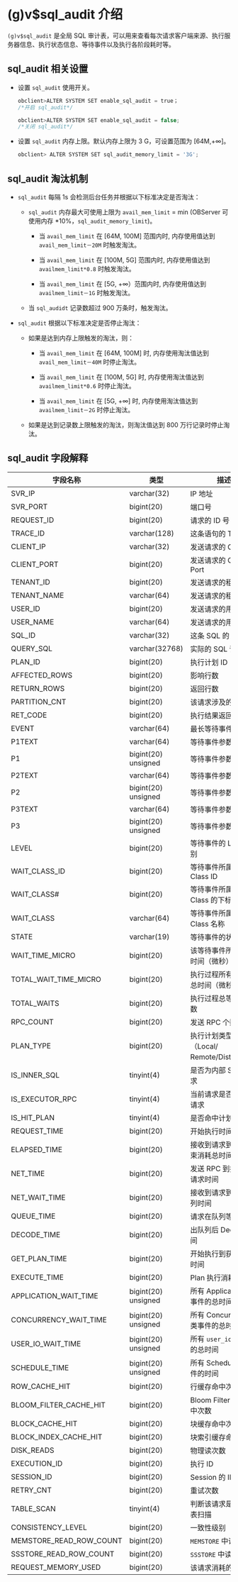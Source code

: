 # (g)v$sql_audit 介绍 


`(g)v$sql_audit` 是全局 SQL 审计表，可以用来查看每次请求客户端来源、执行服务器信息、执行状态信息、等待事件以及执行各阶段耗时等。

sql_audit 相关设置 
-----------------------

* 设置 `sql_audit` 使用开关。

  ```javascript
  obclient>ALTER SYSTEM SET enable_sql_audit = true；
  /*开启 sql_audit*/
  
  obclient>ALTER SYSTEM SET enable_sql_audit = false;
  /*关闭 sql_audit*/
  ```

  




<!-- -->

* 设置 `sql_audit` 内存上限。默认内存上限为 3 G，可设置范围为 \[64M,+∞\]。

  ```javascript
  obclient> ALTER SYSTEM SET sql_audit_memory_limit = '3G';
  ```

  




## sql_audit 淘汰机制 


* `sql_audit` 每隔 1s 会检测后台任务并根据以下标准决定是否淘汰：

  * `sql_audit` 内存最大可使用上限为 `avail_mem_limit` = min (OBServer 可使用内存 \*10%，`sql_audit_memory_limit`)。

       * 当 `avail_mem_limit` 在 [64M, 100M] 范围内时, 内存使用值达到 `avail_mem_limit－20M` 时触发淘汰。

       * 当 `avail_mem_limit` 在 [100M, 5G] 范围内时, 内存使用值达到 `availmem_limit*0.8` 时触发淘汰。

      * 当 `avail_mem_limit` 在 [5G, +∞）范围内时, 内存使用值达到 `availmem_limit－1G` 时触发淘汰。
  
  
  <!-- -->

  * 当 `sql_audidt` 记录数超过 900 万条时，触发淘汰。

    


<!-- -->

* `sql_audit` 根据以下标准决定是否停止淘汰：

  * 如果是达到内存上限触发的淘汰，则：

    * 当 `avail_mem_limit` 在 [64M, 100M] 时, 内存使用淘汰值达到 `avail_mem_limit－40M` 时停止淘汰。

    * 当 `avail_mem_limit` 在 [100M, 5G] 时, 内存使用淘汰值达到 `availmem_limit*0.6` 时停止淘汰。

    * 当 `avail_mem_limit` 在 [5G, +∞] 时, 内存使用淘汰值达到 `availmem_limit－2G` 时停止淘汰。
  

  <!-- -->

  * 如果是达到记录数上限触发的淘汰，则淘汰值达到 800 万行记录时停止淘汰。

    


## sql_audit 字段解释 




|        **字段名称**         |       **类型**        |              **描述**              |
|-------------------------|---------------------|----------------------------------|
| SVR_IP                  | varchar(32)         | IP 地址                            |
| SVR_PORT                | bigint(20)          | 端口号                              |
| REQUEST_ID              | bigint(20)          | 请求的 ID 号                         |
| TRACE_ID                | varchar(128)        | 这条语句的 Trace ID                   |
| CLIENT_IP               | varchar(32)         | 发送请求的 Client IP                  |
| CLIENT_PORT             | bigint(20)          | 发送请求的 Client Port                |
| TENANT_ID               | bigint(20)          | 发送请求的租户 ID                       |
| TENANT_NAME             | varchar(64)         | 发送请求的租户名称                        |
| USER_ID                 | bigint(20)          | 发送请求的用户 ID                       |
| USER_NAME               | varchar(64)         | 发送请求的用户名称                        |
| SQL_ID                  | varchar(32)         | 这条 SQL 的 ID                      |
| QUERY_SQL               | varchar(32768)      | 实际的 SQL 语句                       |
| PLAN_ID                 | bigint(20)          | 执行计划 ID                          |
| AFFECTED_ROWS           | bigint(20)          | 影响行数                             |
| RETURN_ROWS             | bigint(20)          | 返回行数                             |
| PARTITION_CNT           | bigint(20)          | 该请求涉及的分区数                        |
| RET_CODE                | bigint(20)          | 执行结果返回码                          |
| EVENT                   | varchar(64)         | 最长等待事件名称                         |
| P1TEXT                  | varchar(64)         | 等待事件参数 1                         |
| P1                      | bigint(20) unsigned | 等待事件参数 1 的值                      |
| P2TEXT                  | varchar(64)         | 等待事件参数 2                         |
| P2                      | bigint(20) unsigned | 等待事件参数 2 的值                      |
| P3TEXT                  | varchar(64)         | 等待事件参数 3                         |
| P3                      | bigint(20) unsigned | 等待事件参数 3 的值                      |
| LEVEL                   | bigint(20)          | 等待事件的 Level 级别                   |
| WAIT_CLASS_ID           | bigint(20)          | 等待事件所属的 Class ID                 |
| WAIT_CLASS#             | bigint(20)          | 等待事件所属的 Class 的下标                |
| WAIT_CLASS              | varchar(64)         | 等待事件所属的 Class 名称                 |
| STATE                   | varchar(19)         | 等待事件的状态                          |
| WAIT_TIME_MICRO         | bigint(20)          | 该等待事件所等待的时间（微秒）                  |
| TOTAL_WAIT_TIME_MICRO   | bigint(20)          | 执行过程所有等待的总时间（微秒）                 |
| TOTAL_WAITS             | bigint(20)          | 执行过程总等待的次数                       |
| RPC_COUNT               | bigint(20)          | 发送 RPC 个数                        |
| PLAN_TYPE               | bigint(20)          | 执行计划类型（Local/ Remote/Distribute） |
| IS_INNER_SQL            | tinyint(4)          | 是否为内部 SQL 请求                     |
| IS_EXECUTOR_RPC         | tinyint(4)          | 当前请求是否为 RPC 请求                   |
| IS_HIT_PLAN             | tinyint(4)          | 是否命中计划缓存                         |
| REQUEST_TIME            | bigint(20)          | 开始执行时间点                          |
| ELAPSED_TIME            | bigint(20)          | 接收到请求到执行结束消耗总时间                  |
| NET_TIME                | bigint(20)          | 发送 RPC 到接收到请求时间                  |
| NET_WAIT_TIME           | bigint(20)          | 接收到请求到进入队列时间                     |
| QUEUE_TIME              | bigint(20)          | 请求在队列等待事件                        |
| DECODE_TIME             | bigint(20)          | 出队列后 Decode 时间                   |
| GET_PLAN_TIME           | bigint(20)          | 开始执行到获得计划时间                      |
| EXECUTE_TIME            | bigint(20)          | Plan 执行消耗时间                      |
| APPLICATION_WAIT_TIME   | bigint(20) unsigned | 所有 Application 类事件的总时间           |
| CONCURRENCY_WAIT_TIME   | bigint(20) unsigned | 所有 Concurrency 类事件的总时间           |
| USER_IO_WAIT_TIME       | bigint(20) unsigned | 所有 `user_io` 类事件的总时间             |
| SCHEDULE_TIME           | bigint(20) unsigned | 所有 Schedule 类事件的时间               |
| ROW_CACHE_HIT           | bigint(20)          | 行缓存命中次数                          |
| BLOOM_FILTER_CACHE_HIT  | bigint(20)          | Bloom Filter 缓存命中次数              |
| BLOCK_CACHE_HIT         | bigint(20)          | 块缓存命中次数                          |
| BLOCK_INDEX_CACHE_HIT   | bigint(20)          | 块索引缓存命中次数                        |
| DISK_READS              | bigint(20)          | 物理读次数                            |
| EXECUTION_ID            | bigint(20)          | 执行 ID                            |
| SESSION_ID              | bigint(20)          | Session 的 ID                     |
| RETRY_CNT               | bigint(20)          | 重试次数                             |
| TABLE_SCAN              | tinyint(4)          | 判断该请求是否含全表扫描                     |
| CONSISTENCY_LEVEL       | bigint(20)          | 一致性级别                            |
| MEMSTORE_READ_ROW_COUNT | bigint(20)          | `MEMSTORE` 中读的行数                 |
| SSSTORE_READ_ROW_COUNT  | bigint(20)          | `SSSTORE` 中读的行数                  |
| REQUEST_MEMORY_USED     | bigint(20)          | 该请求消耗的内存                         |



